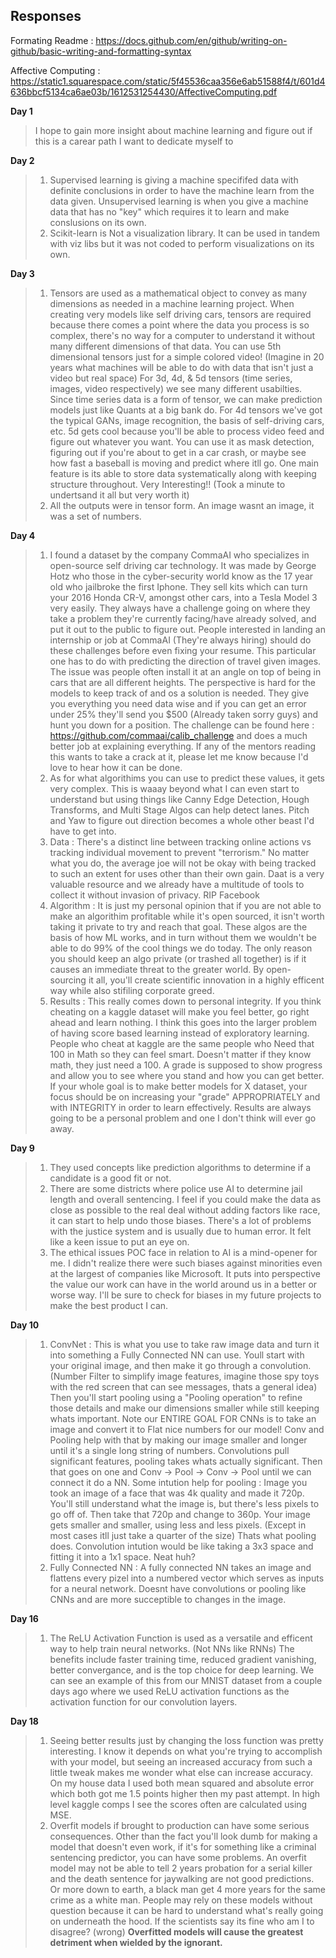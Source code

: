 ## Responses
Formating Readme : https://docs.github.com/en/github/writing-on-github/basic-writing-and-formatting-syntax

Affective Computing : https://static1.squarespace.com/static/5f45536caa356e6ab51588f4/t/601d4636bbcf5134ca6ae03b/1612531254430/AffectiveComputing.pdf

**Day 1** 
> I hope to gain more insight about machine learning and figure out if this is a carear path I want to dedicate myself to 

**Day 2**
> 1) Supervised learning is giving a machine specififed data with definite conclusions in order to have the machine learn from the data given. Unsupervised learning is when you give a machine data that has no "key" which requires it to learn and make conslusions on its own.
> 2) Scikit-learn is Not a visualization library. It can be used in tandem with viz libs but it was not coded to perform visualizations on its own.

**Day 3**
> 1) Tensors are used as a mathematical object to convey as many dimensions as needed in a machine learning project. When creating very models like self driving cars, tensors are required because there comes a point where the data you process is so complex, there's no way for a computer to understand it without many different dimensions of that data. You can use 5th dimensional tensors just for a simple colored video! (Imagine in 20 years what machines will be able to do with data that isn't just a video but real space) For 3d, 4d, & 5d tensors (time series, images, video respectively) we see many different usabilties. Since time series data is a form of tensor, we can make prediction models just like Quants at a big bank do. For 4d tensors we've got the typical GANs, image recognition, the basis of self-driving cars, etc. 5d gets cool because you'll be able to process video feed and figure out whatever you want. You can use it as mask detection, figuring out if you're about to get in a car crash, or maybe see how fast a baseball is moving and predict where itll go. One main feature is its able to store data systematically along with keeping structure throughout. Very Interesting!! (Took a minute to undertsand it all but very worth it)
> 2) All the outputs were in tensor form. An image wasnt an image, it was a set of numbers.

**Day 4**
> 1) I found a dataset by the company CommaAI who specializes in open-source self driving car technology. It was made by George Hotz who those in the cyber-security world know as the 17 year old who jailbroke the first Iphone. They sell kits which can turn your 2016 Honda CR-V, amongst other cars, into a Tesla Model 3 very easily. They always have a challenge going on where they take a problem they're currently facing/have already solved, and put it out to the public to figure out. People interested in landing an internship or job at CommaAI (They're always hiring) should do these challenges before even fixing your resume. This particular one has to do with predicting the direction of travel given images. The issue was people often install it at an angle on top of being in cars that are all different heights. The perspective is hard for the models to keep track of and os a solution is needed. They give you everything you need data wise and if you can get an error under 25% they'll send you $500 (Already taken sorry guys) and hunt you down for a position. The challenge can be found here : https://github.com/commaai/calib_challenge and does a much better job at explaining everything. If any of the mentors reading this wants to take a crack at it, please let me know because I'd love to hear how it can be done.
> 2) As for what algorithims you can use to predict these values, it gets very complex. This is waaay beyond what I can even start to understand but using things like Canny Edge Detection, Hough Transforms, and Multi Stage Algos can help detect lanes. Pitch and Yaw to figure out direction becomes a whole other beast I'd have to get into.
> 3) Data : There's a distinct line between tracking online actions vs tracking individual movement to prevent "terrorism." No matter what you do, the average joe will not be okay with being tracked to such an extent for uses other than their own gain. Daat is a very valuable resource and we already have a multitude of tools to collect it without invasion of privacy. RIP Facebook
> 4) Algorithm : It is just my personal opinion that if you are not able to make an algorithim profitable while it's open sourced, it isn't worth taking it private to try and reach that goal. These algos are the basis of how ML works, and in turn without them we wouldn't be able to do 99% of the cool things we do today. The only reason you should keep an algo private (or trashed all together) is if it causes an immediate threat to the greater world. By open-sourcing it all, you'll create scientific innovation in a highly efficent way while also stifiling corporate greed.
> 5) Results : This really comes down to personal integrity. If you think cheating on a kaggle dataset will make you feel better, go right ahead and learn nothing. I think this goes into the larger problem of having score based learning instead of exploratory learning. People who cheat at kaggle are the same people who Need that 100 in Math so they can feel smart. Doesn't matter if they know math, they just need a 100. A grade is supposed to show progress and allow you to see where you stand and how you can get better. If your whole goal is to make better models for X dataset, your focus should be on increasing your "grade" APPROPRIATELY and with INTEGRITY in order to learn effectively. Results are always going to be a personal problem and one I don't think will ever go away.

**Day 9**
> 1) They used concepts like prediction algorithms to determine if a candidate is a good fit or not.
> 2) There are some districts where police use AI to determine jail length and overall sentencing. I feel if you could make the data as close as possible to the real deal without adding factors like race, it can start to help undo those biases. There's a lot of problems with the justice system and is usually due to human error. It felt like a keen issue to put an eye on.
> 3) The ethical issues POC face in relation to AI is a mind-opener for me. I didn't realize there were such biases against minorities even at the largest of companies like Microsoft. It puts into perspective the value our work can have in the world around us in a better or worse way. I'll be sure to check for biases in my future projects to make the best product I can.

**Day 10**
> 1) ConvNet : This is what you use to take raw image data and turn it into something a Fully Connected NN can use. Youll start with your original image, and then make it go through a convolution. (Number Filter to simplify image features, imagine those spy toys with the red screen that can see messages, thats a general idea) Then you'll start pooling using a "Pooling operation" to refine those details and make our dimensions smaller while still keeping whats important. Note our ENTIRE GOAL FOR CNNs is to take an image and convert it to Flat nice numbers for our model! Conv and Pooling help with that by making our image smaller and longer until it's a single long string of numbers. Convolutions pull significant features, pooling takes whats actually significant. Then that goes on one and Conv -> Pool -> Conv -> Pool until we can connect it do a NN. Some intution help for pooling : Image you took an image of a face that was 4k quality and made it 720p. You'll still understand what the image is, but there's less pixels to go off of. Then take that 720p and change to 360p. Your image gets smaller and smaller, using less and less pixels. (Except in most cases itll just take a quarter of the size) Thats what pooling does. Convolution intution would be like taking a 3x3 space and fitting it into a 1x1 space. Neat huh?
> 2) Fully Connected NN : A fully connected NN takes an image and flattens every pizel into a numbered vector which serves as inputs for a neural network. Doesnt have convolutions or pooling like CNNs and are more succeptible to changes in the image.

**Day 16**
> 1) The ReLU Activation Function is used as a versatile and efficent way to help train neural networks. (Not NNs like RNNs) The benefits include faster training time, reduced gradient vanishing, better convergance, and is the top choice for deep learning. We can see an example of this from our MNIST dataset from a couple days ago where we used ReLU activation functions as the activation function for our convolution layers.

**Day 18**
> 1) Seeing better results just by changing the loss function was pretty interesting. I know it depends on what you're trying to accomplish with your model, but seeing an increased accuracy from such a little tweak makes me wonder what else can increase accuracy. On my house data I used both mean squared and absolute error which both got me 1.5 points higher then my past attempt. In high level kaggle comps I see the scores often are calculated using MSE.
> 2) Overfit models if brought to production can have some serious consequences. Other than the fact you'll look dumb for making a model that doesn't even work, if it's for something like a criminal sentencing predictor, you can have some problems. An overfit model may not be able to tell 2 years probation for a serial killer and the death sentence for jaywalking are not good predictions. Or more down to earth, a black man get 4 more years for the same crime as a white man. People may rely on these models without question because it can be hard to understand what's really going on underneath the hood. If the scientists say its fine who am I to disagree? (wrong) **Overfitted models will cause the greatest detriment when wielded by the ignorant.**
